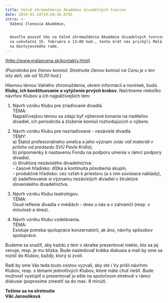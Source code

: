 ```yaml
---
title: Valné zhromaždenie Akadémie divadelných tvorcov
date: 2019-01-24T19:58:36.879Z
intro: >-
  Vážení členovia Akadémie, 


  dovoľte pozvať Vás na Valné zhromaždenie Akadémie divadelných tvorcov, ktoré
  sa uskutoční 15. februára o 13:00 hod., tento krát nás prichýli Malá scéna STU
  na Dostojevského rade.
---
```

[(http://www.malascena.sk/kontakty.html)](http://www.malascena.sk/kontakty.html)

*(Poznámka pre členov komisií: Stretnutie členov komisií na Cenu je v ten istý deň, ale od 10,00 hod.)*

Hlavnou témou Valného zhromaždenia, okrem informácií a noviniek, budú **Kluby, ich konštituovanie a vytýčenie prvých krokov.** Načrtneme niekoľko návrhov Klubov a ich najpálčivejších tém:

1. Návrh vzniku Klubu pre zriaďované divadlá.\
TÉMA:\
Najpálčivejšou témou sa zdajú byť výberové konania na riaditeľov divadiel, ich periodicita a zloženie komisií rozhodujúcich o výbere.

2. Návrh vzniku Klubu pre nezriaďované - nezávislé divadlá.\
TÉMY:\
a) Štatút profesionálneho umelca a jeho význam *(viac viď materiál v prílohe od predsedu SVÚ Pavla Kráľa)*,\
b) pripomienky k nastaveniu Fondu na podporu umenia v rámci podpory divadiel,\
c) štruktúra nezávislého divadelníctva:\
\- časové hľadisko: dĺžka a kontinuita pôsobenia skupín,\
\- produkčné hľadisko: cez vzťah k priestoru (a s ním súvisiace                                                                                                           náklady),\
d) zadefinovanie si významu nezávislých divadiel v štruktúre slovenského divadelníctva.

3. Návrh vzniku Klubu teatrológov.\
TÉMA:\
Osud reflexie divadla v médiách - dnes u nás a v zahraničí (resp. v minulosti a dnes).

4. Návrh vzniku Klubu vzdelávania.\
TÉMA:\
Existuje potreba spolupráce konzervatórií, ak áno, návrhy spôsobov spolupráce.

Budeme sa snažiť, aby každú z tém v skratke prezentoval niekto, kto sa jej venuje, resp. je mu blízka. Bude nasledovať krátka diskusia a mali by sme sa rozísť do Klubov, každý, ktorý si zvolí.

Radi by sme Vás teda touto cestou vyzvali, aby ste i Vy prišli návrhmi Klubov, resp. s témami jednotlivých Klubov, ktoré máte chuť riešiť. Bude možnosť vystúpiť a prezentovať ju ešte na spoločnom stretnutí v rámci diskusie (poprosíme zmestiť sa do max. 8 minút). 

**Tešíme sa na stretnutie**\
**Viki Janoušková**
